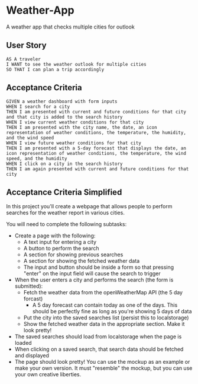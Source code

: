 # Weather-App
A weather app that checks multiple cities for outlook

## User Story

```
AS A traveler
I WANT to see the weather outlook for multiple cities
SO THAT I can plan a trip accordingly
```

## Acceptance Criteria

```
GIVEN a weather dashboard with form inputs
WHEN I search for a city
THEN I am presented with current and future conditions for that city and that city is added to the search history
WHEN I view current weather conditions for that city
THEN I am presented with the city name, the date, an icon representation of weather conditions, the temperature, the humidity, and the wind speed
WHEN I view future weather conditions for that city
THEN I am presented with a 5-day forecast that displays the date, an icon representation of weather conditions, the temperature, the wind speed, and the humidity
WHEN I click on a city in the search history
THEN I am again presented with current and future conditions for that city
```

## Acceptance Criteria Simplified

In this project you'll create a webpage that allows people to perform searches for the weather report in various cities.

You will need to complete the following subtasks:

* Create a page with the following:
    * A text input for entering a city
    * A button to perform the search
    * A section for showing previous searches
    * A section for showing the fetched weather data
    * The input and button should be inside a form so that pressing "enter" on the input field will cause the search to trigger
* When the user enters a city and performs the search (the form is submitted):
    * Fetch the weather data from the openWeatherMap API (the 5 day forcast)
        * A 5 day forecast can contain today as one of the days. This should be perfectly fine as long as you're showing 5 days of data
    * Put the city into the saved searches list (persist this to localstorage)
    * Show the fetched weather data in the appropriate section. Make it look pretty!
* The saved searches should load from localstorage when the page is loaded
* When clicking on a saved search, that search data should be fetched and displayed
* The page should look pretty! You can use the mockup as an example or make your own version. It must "resemble" the mockup, but you can use your own creative liberties.
